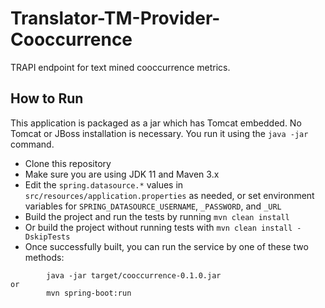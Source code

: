 # Translator-TM-Provider-Cooccurrence

TRAPI endpoint for text mined cooccurrence metrics.

## How to Run

This application is packaged as a jar which has Tomcat embedded. No Tomcat or JBoss installation is necessary. You run it using the ```java -jar``` command.

* Clone this repository
* Make sure you are using JDK 11 and Maven 3.x
* Edit the ```spring.datasource.*``` values in ```src/resources/application.properties```  as needed, or set environment variables for ```SPRING_DATASOURCE_USERNAME```, ```_PASSWORD```, and ```_URL``` 
* Build the project and run the tests by running ```mvn clean install```
* Or build the project without running tests with ```mvn clean install -DskipTests```
* Once successfully built, you can run the service by one of these two methods:
```
        java -jar target/cooccurrence-0.1.0.jar
or
        mvn spring-boot:run
```